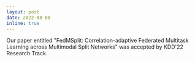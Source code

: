 ```yaml
---
layout: post
date: 2022-08-08
inline: true
---
```


Our paper entitled "FedMSplit: Correlation-adaptive Federated Multitask Learning across Multimodal Split Networks" was accepted by KDD'22 Research Track.